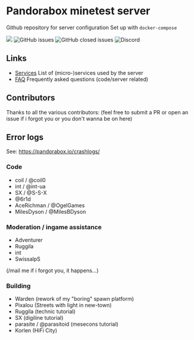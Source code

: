 
# Pandorabox minetest server
Github repository for server configuration
Set up with `docker-compose`

![](https://github.com/pandorabox-io/pandorabox.io/workflows/docker-compose-validate/badge.svg)
![GitHub issues](https://img.shields.io/github/issues/pandorabox-io/pandorabox.io)
![GitHub closed issues](https://img.shields.io/github/issues-closed/pandorabox-io/pandorabox.io)
![Discord](https://img.shields.io/discord/513329453741637637)

## Links

* [Services](doc/services.md) List of (micro-)services used by the server
* [FAQ](doc/faq.md) Frequently asked questions (code/server related)

## Contributors

Thanks to all the various contributors:
(feel free to submit a PR or open an issue if i forgot you or you don't wanna be on here)

## Error logs

See: https://pandorabox.io/crashlogs/

### Code

* coil / @coil0
* int / @int-ua
* SX / @S-S-X
* @6r1d
* AceRichman / @OgelGames
* MilesDyson / @MilesBDyson

### Moderation / ingame assistance

* Adventurer
* Ruggila
* int
* SwissalpS

(/mail me if i forgot you, it happens...)

### Building

* Warden (rework of my "boring" spawn platform)
* Pixalou (Streets with light in new-town)
* Ruggila (technic tutorial)
* SX (digiline tutorial)
* parasite / @parasitoid (mesecons tutorial)
* Korlen (HiFi City)
